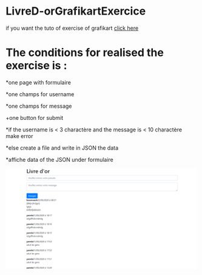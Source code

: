 ﻿# LivreD-orGrafikartExercice
 
 if you want the tuto of exercise of grafikart [click here](https://www.youtube.com/watch?v=aXt6zrAj3lk&list=PLjwdMgw5TTLVDv-ceONHM_C19dPW1MAMD&index=27) 
 
 The conditions for realised the exercise is :
 =============================================
 
 
*one page with formulaire

*one champs for username
 
*one champs for message
 
+one button for submit
 
*if the username is < 3 charactère and the message is < 10 charactère make error
 
*else create a file and write in JSON the data
 
*affiche data of the JSON under formulaire

![image exercise](https://github.com/Boomwerk/LivreD-orGrafikartExercice/blob/master/livred'or.PNG)
